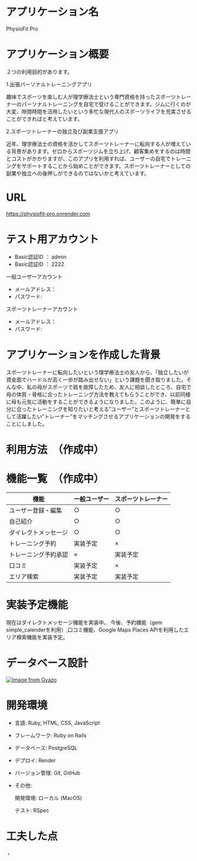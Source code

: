 # アプリケーション名
PhysioFit Pro

# アプリケーション概要
２つの利用目的があります。


1.出張パーソナルトレーニングアプリ


  趣味でスポーツを楽しむ人が理学療法士という専門資格を持ったスポーツトレーナーのパーソナルトレーニングを自宅で受けることができます。ジムに行くのが大変、隙間時間を活用したいという多忙な現代人のスポーツライフを充実させることができればと考えています。


2.スポーツトレーナーの独立及び副業支援アプリ


   近年、理学療法士の資格を活かしてスポーツトレーナーに転向する人が増えている背景があります。ゼロからスポーツジムを立ち上げ、顧客集めをするのは時間とコストがかかりますが、このアプリを利用すれば、ユーザーの自宅でトレーニングをサポートすることから始めことができます。スポーツトレーナーとしての副業や独立への後押しができるのではないかと考えています。

# URL
https://physiofit-pro.onrender.com

# テスト用アカウント
- Basic認証ID ： admin
- Basic認証ID ： 2222


一般ユーザーアカウント
- メールアドレス：
- パスワード:


スポーツトレーナーアカウント
- メールアドレス：
- パスワード:

# アプリケーションを作成した背景
スポーツトレーナーに転向したいという理学療法士の友人から、「独立したいが資金面でハードルが高く一歩が踏み出せない」という課題を聞き取りました。そんな中、私の母がスポーツで肩を故障したため、友人に相談したところ、自宅で母の体質・骨格に合ったトレーニング方法を教えてもらうことができ、以前同様に母も元気に活動をすることができるようになりました。このように、簡単に自分に合ったトレーニングを知りたいと考える”ユーザー”とスポーツトレーナーとして活躍したい”トレーナー”をマッチングさせるアプリケーションの開発をすることにしました。

# 利用方法　（作成中）


# 機能一覧　（作成中）

| 機能              | 一般ユーザー | スポーツトレーナー |
| ----------------- | ------------ | ------------------ |
| ユーザー登録・編集 | ○            | ○                  |
| 自己紹介           | ○            | ○                  |
| ダイレクトメッセージ | ○            | ○                  |
| トレーニング予約   | 実装予定      | ×                  |
| トレーニング予約承認 | ×            | 実装予定            |
| 口コミ             | 実装予定      | ×                  |
| エリア検索         | 実装予定      | 実装予定            |

# 実装予定機能
現在はダイレクトメッセージ機能を実装中。
今後、予約機能（gem simple_calenderを利用）,口コミ機能、Google Maps Places APIを利用したエリア検索機能を実装予定。

# データベース設計
[![Image from Gyazo](https://i.gyazo.com/b0efcba1f93bc1b488c555685bad5dc4.png)](https://gyazo.com/b0efcba1f93bc1b488c555685bad5dc4)

# 開発環境
- 言語: Ruby, HTML, CSS, JavaScript
- フレームワーク: Ruby on Rails
- データベース: PostgreSQL
- デプロイ: Render
- バージョン管理: Git, GitHub
- その他:

   開発環境: ローカル (MacOS)

   テスト: RSpec

# 工夫した点
・
